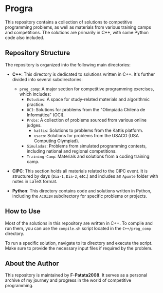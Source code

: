 # Progra

This repository contains a collection of solutions to competitive programming problems, as well as materials from various training camps and competitions. The solutions are primarily in C++, with some Python code also included.

## Repository Structure

The repository is organized into the following main directories:

*   **C++**: This directory is dedicated to solutions written in C++. It's further divided into several subdirectories:
    *   `prog_comp`: A major section for competitive programming exercises, which includes:
        *   `Estudios`: A space for study-related materials and algorithmic practice.
        *   `OCI`: Solutions for problems from the "Olimpíada Chilena de Informática" (OCI).
        *   `Probs`: A collection of problems sourced from various online judges.
            *   `kattis`: Solutions to problems from the Kattis platform.
            *   `usaco`: Solutions for problems from the USACO (USA Computing Olympiad).
        *   `Simuladas`: Problems from simulated programming contests, including national and regional competitions.
        *   `Training-Camp`: Materials and solutions from a coding training camp.

*   **CIPC**: This section holds all materials related to the CIPC event. It is structured by days (`Dia-1`, `Dia-2`, etc.) and includes an `Apunte` folder with notes in LaTeX format.

*   **Python**: This directory contains code and solutions written in Python, including the `ACOIIN` subdirectory for specific problems or projects.

## How to Use

Most of the solutions in this repository are written in C++. To compile and run them, you can use the `compile.sh` script located in the `C++/prog_comp` directory.

To run a specific solution, navigate to its directory and execute the script. Make sure to provide the necessary input files if required by the problem.

## About the Author

This repository is maintained by **F-Patata2008**. It serves as a personal archive of my journey and progress in the world of competitive programming.
